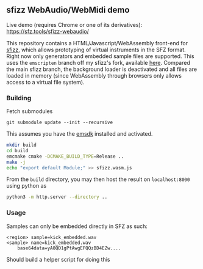 ## sfizz WebAudio/WebMidi demo

Live demo (requires Chrome or one of its derivatives): https://sfz.tools/sfizz-webaudio/

This repository contains a HTML/Javascript/WebAssembly front-end for [sfizz](https://sfz.tools/sfizz), which allows prototyping of virtual instruments in the SFZ format.
Right now only generators and embedded sample files are supported. This uses the `emscripten` branch off my sfizz's fork, available [here](https://github.com/paulfd/sfizz/tree/emscripten).
Compared the main sfizz branch, the background loader is deactivated and all files are loaded in memory (since WebAssembly through browsers only allows access to a virtual file system).

### Building

Fetch submodules
```
git submodule update --init --recursive
```

This assumes you have the [emsdk](https://github.com/emscripten-core/emsdk) installed and activated.
```sh
mkdir build
cd build
emcmake cmake -DCMAKE_BUILD_TYPE=Release ..
make -j
echo "export default Module;" >> sfizz.wasm.js
```

From the `build` directory, you may then host the result on `localhost:8000` using python as
```sh
python3 -m http.server --directory ..
```

### Usage
Samples can only be embedded directly in SFZ as such:
```
<region> sample=kick_embedded.wav
<sample> name=kick_embedded.wav
    base64data=yA8QD1gPtAwgEFQQzBD4EZw....
```

Should build a helper script for doing this
